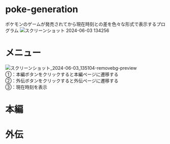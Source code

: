 # poke-generation
ポケモンのゲームが発売されてから現在時刻との差を色々な形式で表示するプログラム
![スクリーンショット 2024-06-03 134256](https://github.com/yoichi-project01/poke-generation/assets/98115836/9dc6591a-e024-489d-9519-e6bf6f3854ed)
# メニュー
![スクリーンショット_2024-06-03_135104-removebg-preview](https://github.com/yoichi-project01/poke-generation/assets/98115836/41111adf-6018-4b3b-bd59-47560d92ad6a)  
①：本編ボタンをクリックすると本編ページに遷移する  
②：外伝ボタンをクリックすると外伝ページに遷移する  
③：現在時刻を表示
# 本編

# 外伝
